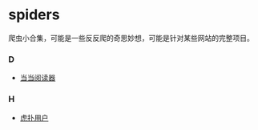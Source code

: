 # spiders

爬虫小合集，可能是一些反反爬的奇思妙想，可能是针对某些网站的完整项目。

### D   
- [当当阅读器](scripts/dangdang)

### H
- [虎扑用户](scripts/hupu)


